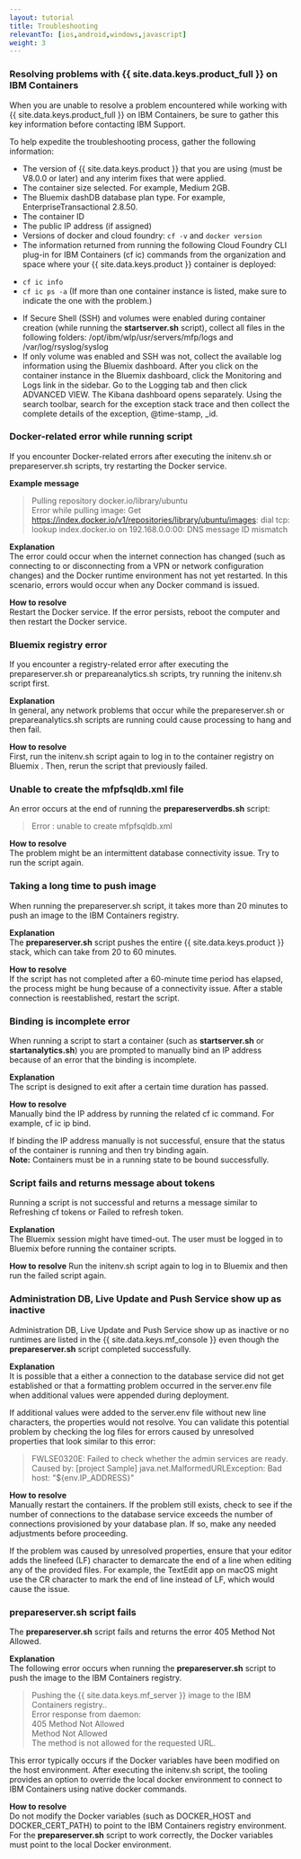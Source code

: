 ```yaml
---
layout: tutorial
title: Troubleshooting
relevantTo: [ios,android,windows,javascript]
weight: 3
---
```

<!-- NLS_CHARSET=UTF-8 -->
### Resolving problems with {{ site.data.keys.product_full }} on IBM Containers	
When you are unable to resolve a problem encountered while working with {{ site.data.keys.product_full }} on IBM Containers, be sure to gather this key information before contacting IBM Support.

To help expedite the troubleshooting process, gather the following information:

* The version of {{ site.data.keys.product }} that you are using (must be V8.0.0 or later) and any interim fixes that were applied.
* The container size selected. For example, Medium 2GB.
* The Bluemix  dashDB database plan type. For example, EnterpriseTransactional 2.8.50.
* The container ID
* The public IP address (if assigned)
* Versions of docker and cloud foundry: `cf -v` and `docker version`
* The information returned from running the following Cloud Foundry CLI plug-in for IBM Containers (cf ic) commands from the organization and space where your {{ site.data.keys.product }} container is deployed:
 - `cf ic info`
 - `cf ic ps -a` (If more than one container instance is listed, make sure to indicate the one with the problem.)
* If Secure Shell (SSH) and volumes were enabled during container creation (while running the **startserver.sh** script), collect all files in the following folders: /opt/ibm/wlp/usr/servers/mfp/logs and /var/log/rsyslog/syslog
* If only volume was enabled and SSH was not, collect the available log information using the Bluemix dashboard. After you click on the container instance in the Bluemix dashboard, click the Monitoring and Logs link in the sidebar. Go to the Logging tab and then click ADVANCED VIEW. The Kibana dashboard opens separately. Using the search toolbar, search for the exception stack trace and then collect the complete details of the exception, @time-stamp, _id.

### Docker-related error while running script	
If you encounter Docker-related errors after executing the initenv.sh or prepareserver.sh scripts, try restarting the Docker service.

**Example message** 

> Pulling repository docker.io/library/ubuntu  
> Error while pulling image: Get https://index.docker.io/v1/repositories/library/ubuntu/images: dial tcp: lookup index.docker.io on 192.168.0.0:00: DNS message ID mismatch

**Explanation**  
The error could occur when the internet connection has changed (such as connecting to or disconnecting from a VPN or network configuration changes) and the Docker runtime environment has not yet restarted. In this scenario, errors would occur when any Docker command is issued.

**How to resolve**  
Restart the Docker service. If the error persists, reboot the computer and then restart the Docker service.

### Bluemix registry error	
If you encounter a registry-related error after executing the prepareserver.sh or prepareanalytics.sh scripts, try running the initenv.sh script first.

**Explanation**  
In general, any network problems that occur while the prepareserver.sh or prepareanalytics.sh scripts are running could cause processing to hang and then fail.

**How to resolve**  
First, run the initenv.sh script again to log in to the container registry on Bluemix . Then, rerun the script that previously failed.

### Unable to create the mfpfsqldb.xml file
An error occurs at the end of running the **prepareserverdbs.sh** script:

> Error : unable to create mfpfsqldb.xml

**How to resolve**  
The problem might be an intermittent database connectivity issue. Try to run the script again.

### Taking a long time to push image	
When running the prepareserver.sh script, it takes more than 20 minutes to push an image to the IBM Containers registry.

**Explanation**  
The **prepareserver.sh** script pushes the entire {{ site.data.keys.product }} stack, which can take from 20 to 60 minutes.

**How to resolve**  
If the script has not completed after a 60-minute time period has elapsed, the process might be hung because of a connectivity issue. After a stable connection is reestablished, restart the script.

### Binding is incomplete error	
When running a script to start a container (such as **startserver.sh** or **startanalytics.sh**) you are prompted to manually bind an IP address because of an error that the binding is incomplete.

**Explanation**  
The script is designed to exit after a certain time duration has passed.

**How to resolve**  
Manually bind the IP address by running the related cf ic command. For example, cf ic ip bind.

If binding the IP address manually is not successful, ensure that the status of the container is running and then try binding again.  
**Note:** Containers must be in a running state to be bound successfully.

### Script fails and returns message about tokens	
Running a script is not successful and returns a message similar to Refreshing cf tokens or Failed to refresh token.

**Explanation**  
The Bluemix session might have timed-out. The user must be logged in to Bluemix before running the container scripts.

**How to resolve**
Run the initenv.sh script again to log in to Bluemix and then run the failed script again.

### Administration DB, Live Update and Push Service show up as inactive	
Administration DB, Live Update and Push Service show up as inactive or no runtimes are listed in the {{ site.data.keys.mf_console }} even though the **prepareserver.sh** script completed successfully.

**Explanation**  
It is possible that a either a connection to the database service did not get established or that a formatting problem occurred in the server.env file when additional values were appended during deployment.

If additional values were added to the server.env file without new line characters, the properties would not resolve. You can validate this potential problem by checking the log files for errors caused by unresolved properties that look similar to this error:

> FWLSE0320E: Failed to check whether the admin services are ready. Caused by: [project Sample] java.net.MalformedURLException: Bad host: "${env.IP_ADDRESS}"

**How to resolve**  
Manually restart the containers. If the problem still exists, check to see if the number of connections to the database service exceeds the number of connections provisioned by your database plan. If so, make any needed adjustments before proceeding.

If the problem was caused by unresolved properties, ensure that your editor adds the linefeed (LF) character to demarcate the end of a line when editing any of the provided files. For example, the TextEdit app on macOS might use the CR character to mark the end of line instead of LF, which would cause the issue.

### prepareserver.sh script fails	
The **prepareserver.sh** script fails and returns the error 405 Method Not Allowed.

**Explanation**  
The following error occurs when running the **prepareserver.sh** script to push the image to the IBM Containers registry.

> Pushing the {{ site.data.keys.mf_server }} image to the IBM Containers registry..  
> Error response from daemon:  
> 405 Method Not Allowed  
> Method Not Allowed  
> The method is not allowed for the requested URL.

This error typically occurs if the Docker variables have been modified on the host environment. After executing the initenv.sh script, the tooling provides an option to override the local docker environment to connect to IBM Containers using native docker commands.

**How to resolve**  
Do not modify the Docker variables (such as DOCKER\_HOST and DOCKER\_CERT\_PATH) to point to the IBM Containers registry environment. For the **prepareserver.sh** script to work correctly, the Docker variables must point to the local Docker environment.




